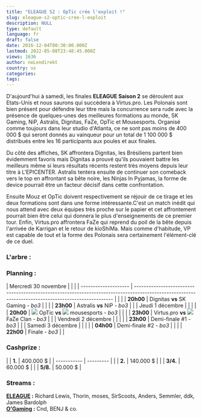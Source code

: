 ```yaml
---
title: "ELEAGUE S2 : OpTic crée l'exploit !"
slug: eleague-s2-optic-cree-l-exploit
description: NULL
type: default
language: fr
draft: false
date: 2016-12-04T00:30:00.000Z
lastmod: 2022-05-08T23:48:45.000Z
views: 1636
author: neLendirekt
country: us
categories:
tags:
---
```

D'aujourd'hui à samedi, les finales **ELEAGUE Saison 2** se déroulent aux Etats-Unis et nous saurons qui succèdera à Virtus.pro. Les Polonais sont bien présent pour défendre leur titre mais la concurrence sera rude avec la présence de quelques-unes des meilleures formations au monde, SK Gaming, NiP, Astralis, Dignitas, FaZe, OpTic et Mousesports. Organisé comme toujours dans leur studio d'Atlanta, ce ne sont pas moins de 400 000 $ qui seront donnés au vainqueur pour un total de 1 100 000 $ distribués entre les 16 participants aux poules et aux finales. 

Du côté des affiches, SK affrontera Dignitas, les Brésiliens partent bien évidemment favoris mais Dignitas a prouvé qu'ils pouvaient battre les meilleurs même si leurs résultats récents restent très moyens depuis leur titre à L'EPICENTER. Astralis tentera ensuite de continuer son comeback vers le top en affrontant sa bête noire, les Ninjas In Pyjamas, la forme de device pourrait être un facteur décisif dans cette confrontation.

Ensuite Mouz et OpTic doivent respectivement se réjouir de ce tirage et les deux formations sont dans une forme intéressante.C'est un match inédit qui nous attend avec deux équipes très proche sur le papier et cet affrontement pourrait bien être celui qui donnera le plus d'enseignements de ce premier tour. Enfin, Virtus.pro affrontera FaZe qui reprend du poil de la bête depuis l'arrivée de Karrigan et le retour de kioShiMa. Mais comme d'habitude, VP est capable de tout et la forme des Polonais sera certainement l'élément-clé de ce duel.

### **L'arbre :**

### **Planning :**

| Mercredi 30 novembre |                                                                                                                                                     |  |
| -------------------- | --------------------------------------------------------------------------------------------------------------------------------------------------- |  |
| |  **20h00**         | Dignitas **vs** SK Gaming _\- bo3_                                                                                                                  |  |
| |  **23h00**         | Astralis **vs** NiP _\- bo3_                                                                                                                        |  |
| Jeudi 1 décembre     |                                                                                                                                                     |  |
| |  **20h00**         | ![](/storage/countries/flag/na_flag_58176583b5a4d.png) OpTic **vs ![](/storage/countries/flag/europe_flag_580d21b984714.gif)** mousesports _\- bo3_ |  |
| |  **23h00**         | Virtus.pro **vs ![](/storage/countries/flag/europe_flag_580d21b984714.gif)** FaZe Clan _\- bo3_                                                     |  |
| Vendredi 2 décembre  |                                                                                                                                                     |  |
| |  **23h00**         | Demi-finale #1 _\- bo3_                                                                                                                             |  |
| Samedi 3 décembre    |                                                                                                                                                     |  |
| |  **04h00**         | Demi-finale #2 _\- bo3_                                                                                                                             |  |
| |  **22h00**         | Finale _\- bo3_                                                                                                                                     |  |

### **Cashprize :**

| |  **1.**   | 400.000 $ |
| ----------- | --------- |
| |  **2.**   | 140.000 $ |
| |  **3/4.** | 60.000 $  |
| |  **5/8.** | 50.000 $  |

### **Streams :**

**[ELEAGUE](/fr/stream/twicth/703) :** Richard Lewis, Thorin, moses, SirScoots, Anders, Semmler, ddk, James Bardolph  
**[O'Gaming](/fr/stream/twitch/494) :** Cnd, BENJ & co.  
  
